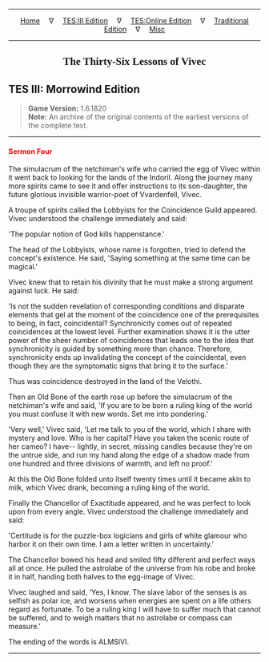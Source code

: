 
---

<!-- Jekyll Page Links -->

<center>
<a href="../../../../index.html">Home</a>
&emsp;&nabla;&emsp;
<a href="../../../index-tes3.html">TES:III Edition</a>
&emsp;&nabla;&emsp;
<a href="../../../index-teso.html">TES:Online Edition</a>
&emsp;&nabla;&emsp;
<a href="../../../index-traditional.html">Traditional Edition</a>
&emsp;&nabla;&emsp;
<a href="../../../index-misc.html">Misc</a>
</center>

<!-- Markdown Body Below: -->

---

<center>
<h2><span style="font-family:Georgia">The Thirty-Six Lessons of Vivec</span></h2>
</center>

## TES III: Morrowind Edition

> __Game Version:__ 1.6.1820\
> __Note:__ An archive of the original contents of the earliest versions of the complete text.

---

#### <span style="color:red">Sermon Four</span>

The simulacrum of the netchiman's wife who carried the egg of Vivec within it went back to looking for the lands of the Indoril. Along the journey many more spirits came to see it and offer instructions to its son-daughter, the future glorious invisible warrior-poet of Vvardenfell, Vivec.

A troupe of spirits called the Lobbyists for the Coincidence Guild appeared. Vivec understood the challenge immediately and said:

'The popular notion of God kills happenstance.'

The head of the Lobbyists, whose name is forgotten, tried to defend the concept's existence. He said, 'Saying something at the same time can be magical.'

Vivec knew that to retain his divinity that he must make a strong argument against luck. He said:

'Is not the sudden revelation of corresponding conditions and disparate elements that gel at the moment of the coincidence one of the prerequisites to being, in fact, coincidental? Synchronicity comes out of repeated coincidences at the lowest level. Further examination shows it is the utter power of the sheer number of coincidences that leads one to the idea that synchronicity is guided by something more than chance. Therefore, synchronicity ends up invalidating the concept of the coincidental, even though they are the symptomatic signs that bring it to the surface.'

Thus was coincidence destroyed in the land of the Velothi.

Then an Old Bone of the earth rose up before the simulacrum of the netchiman's wife and said, 'If you are to be born a ruling king of the world you must confuse it with new words. Set me into pondering.'

'Very well,' Vivec said, 'Let me talk to you of the world, which I share with mystery and love. Who is her capital? Have you taken the scenic route of her cameo? I have-- lightly, in secret, missing candles because they're on the untrue side, and run my hand along the edge of a shadow made from one hundred and three divisions of warmth, and left no proof.'

At this the Old Bone folded unto itself twenty times until it became akin to milk, which Vivec drank, becoming a ruling king of the world.

Finally the Chancellor of Exactitude appeared, and he was perfect to look upon from every angle. Vivec understood the challenge immediately and said:

'Certitude is for the puzzle-box logicians and girls of white glamour who harbor it on their own time. I am a letter written in uncertainty.'

The Chancellor bowed his head and smiled fifty different and perfect ways all at once. He pulled the astrolabe of the universe from his robe and broke it in half, handing both halves to the egg-image of Vivec.

Vivec laughed and said, 'Yes, I know. The slave labor of the senses is as selfish as polar ice, and worsens when energies are spent on a life others regard as fortunate. To be a ruling king I will have to suffer much that cannot be suffered, and to weigh matters that no astrolabe or compass can measure.'

The ending of the words is ALMSIVI.

---
